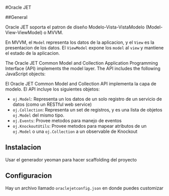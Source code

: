 #Oracle JET

##General

Oracle JET soporta el patron de diseño Modelo-Vista-VistaModelo (Model-View-ViewModel) o MVVM.

En MVVM, el `Model` representa los datos de la aplicacion, y el `View` es la presentacion de los datos. El `ViewModel` expone los `model` al `view` y mantiene el estado de la aplicacion.

The Oracle JET Common Model and Collection Application Programming Interface (API) implements the model layer. The API includes the following JavaScript objects:

El Oracle JET Common Model and Collection API implementa la capa de modelo. El API incluye los siguientes objetos:
- `oj.Model`: Representa un los datos de un solo registro de un servicio de datos (como un RESTful web service)- `oj.Collection`: Representa un set de registros, y es una lista de objetos `oj.Model` del mismo tipo.- `oj.Events`: Provee metodos para manejo de eventos- `oj.KnockoutUtils`: Provee metodos para mapear atributos de un `oj.Model` o una `oj.Collection` a un observable de Knockout

## Instalacion

Usar el generador yeoman para hacer scaffolding del proyecto

## Configuracion

Hay un archivo llamado `oraclejetconfig.json` en donde puedes customizar 
